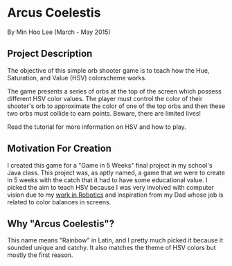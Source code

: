 # Arcus Coelestis
By Min Hoo Lee (March - May 2015)

## Project Description
The objective of this simple orb shooter game is to teach how the
Hue, Saturation, and Value (HSV) colorscheme works. 

The game presents a series of orbs at the top of the screen which possess 
different HSV color values. The player must control the color of their 
shooter's orb to approximate the color of one of the top orbs and then these 
two orbs must collide to earn points. Beware, there are limited lives!

Read the tutorial for more information on HSV and how to play.

## Motivation For Creation
I created this game for a "Game in 5 Weeks" final project in my school's
Java class. This project was, as aptly named, a game that we were to create
in 5 weeks with the catch that it had to have some educational value.
I picked the aim to teach HSV because I was very involved with computer vision
due to my [work in Robotics](https://github.com/valkyrierobotics/vision2017.git)
and inspiration from my Dad whose job is related to color balances in screens.

## Why "Arcus Coelestis"?
This name means "Rainbow" in Latin, and I pretty much picked it because it 
sounded unique and catchy. It also matches the theme of HSV colors but mostly
the first reason.
